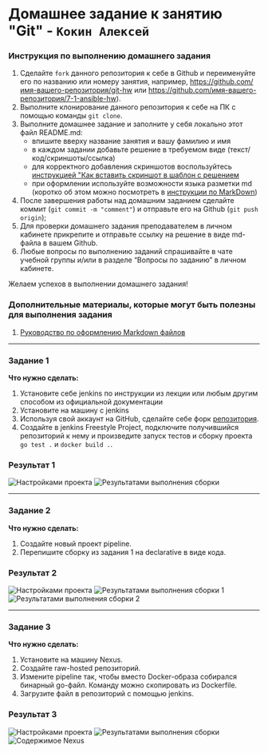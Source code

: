 # Домашнее задание к занятию "Git" - `Кокин Алексей`


### Инструкция по выполнению домашнего задания

   1. Сделайте `fork` данного репозитория к себе в Github и переименуйте его по названию или номеру занятия, например, https://github.com/имя-вашего-репозитория/git-hw или  https://github.com/имя-вашего-репозитория/7-1-ansible-hw).
   2. Выполните клонирование данного репозитория к себе на ПК с помощью команды `git clone`.
   3. Выполните домашнее задание и заполните у себя локально этот файл README.md:
      - впишите вверху название занятия и вашу фамилию и имя
      - в каждом задании добавьте решение в требуемом виде (текст/код/скриншоты/ссылка)
      - для корректного добавления скриншотов воспользуйтесь [инструкцией "Как вставить скриншот в шаблон с решением](https://github.com/netology-code/sys-pattern-homework/blob/main/screen-instruction.md)
      - при оформлении используйте возможности языка разметки md (коротко об этом можно посмотреть в [инструкции  по MarkDown](https://github.com/netology-code/sys-pattern-homework/blob/main/md-instruction.md))
   4. После завершения работы над домашним заданием сделайте коммит (`git commit -m "comment"`) и отправьте его на Github (`git push origin`);
   5. Для проверки домашнего задания преподавателем в личном кабинете прикрепите и отправьте ссылку на решение в виде md-файла в вашем Github.
   6. Любые вопросы по выполнению заданий спрашивайте в чате учебной группы и/или в разделе “Вопросы по заданию” в личном кабинете.
   
Желаем успехов в выполнении домашнего задания!
   
### Дополнительные материалы, которые могут быть полезны для выполнения задания

1. [Руководство по оформлению Markdown файлов](https://gist.github.com/Jekins/2bf2d0638163f1294637#Code)

---

### Задание 1

**Что нужно сделать:**

1. Установите себе jenkins по инструкции из лекции или любым другим способом из официальной документации
2. Установите на машину с jenkins
3. Используя свой аккаунт на GitHub, сделайте себе форк [репозитория](https://github.com/netology-code/sdvps-materials.git).
4. Создайте в jenkins Freestyle Project, подключите получившийся репозиторий к нему и произведите запуск тестов и сборку проекта ```go test .``` и  ```docker build .```.


### Результат 1

![Настройками проекта](https://github.com/KokinAlexey/8-03-hw/blob/main/img/Screenshot_4.jpg)
![Результатами выполнения сборки](https://github.com/KokinAlexey/8-03-hw/blob/main/img/Screenshot_3.jpg)

---

### Задание 2

**Что нужно сделать:**

1. Создайте новый проект pipeline.
2. Перепишите сборку из задания 1 на declarative в виде кода.

### Результат 2


![Настройками проекта](https://github.com/KokinAlexey/8-03-hw/blob/main/img/Screenshot_5.jpg)
![Результатами выполнения сборки 1](https://github.com/KokinAlexey/8-03-hw/blob/main/img/Screenshot_6.jpg)
![Результатами выполнения сборки 2](https://github.com/KokinAlexey/8-03-hw/blob/main/img/Screenshot_7.jpg)

---

### Задание 3

**Что нужно сделать:**

1. Установите на машину Nexus.
2. Создайте raw-hosted репозиторий.
3. Измените pipeline так, чтобы вместо Docker-образа собирался бинарный go-файл. Команду можно скопировать из Dockerfile.
4. Загрузите файл в репозиторий с помощью jenkins.

### Результат 3

![Настройками проекта](https://github.com/KokinAlexey/8-03-hw/blob/main/img/Screenshot_9.jpg)
![Результатами выполнения сборки](https://github.com/KokinAlexey/8-03-hw/blob/main/img/Screenshot_10.jpg)
![Содержимое Nexus](https://github.com/KokinAlexey/8-03-hw/blob/main/img/Screenshot_11.jpg)


